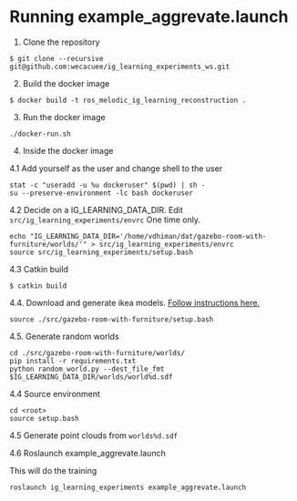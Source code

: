 # Running example_aggrevate.launch

1. Clone the repository

```shellsession
$ git clone --recursive git@github.com:wecacuee/ig_learning_experiments_ws.git
```

2. Build the docker image

```shellsession
$ docker build -t ros_melodic_ig_learning_reconstruction .
```

3. Run the docker image

``` shellsession
./docker-run.sh
```

4. Inside the docker image

4.1 Add yourself as the user and change shell to the user

``` shellsession
stat -c "useradd -u %u dockeruser" $(pwd) | sh -
su --preserve-environment -lc bash dockeruser
```

4.2 Decide on a IG_LEARNING_DATA_DIR. Edit `src/ig_learning_experiments/envrc`
One time only.

``` shellsession
echo "IG_LEARNING_DATA_DIR='/home/vdhiman/dat/gazebo-room-with-furniture/worlds/'" > src/ig_learning_experiments/envrc
source src/ig_learning_experiments/setup.bash
```

4.3 Catkin build

``` shellsession
$ catkin build
```

4.4. Download and generate ikea models.  [Follow instructions here.](./src/gazebo-room-with-furniture/models/ikea_models/README.md)

``` shellsession
source ./src/gazebo-room-with-furniture/setup.bash
```

4.5. Generate random worlds

``` shellsession
cd ./src/gazebo-room-with-furniture/worlds/
pip install -r requirements.txt
python random_world.py --dest_file_fmt $IG_LEARNING_DATA_DIR/worlds/world%d.sdf
```

4.4 Source environment

``` shellsession
cd <root>
source setup.bash
```

4.5 Generate point clouds from `worlds%d.sdf`


4.6 Roslaunch example_aggrevate.launch

This will do the training
``` shellsession
roslaunch ig_learning_experiments example_aggrevate.launch
```



